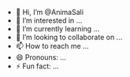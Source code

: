 - 👋 Hi, I’m @AnimaSali
- 👀 I’m interested in ...
- 🌱 I’m currently learning ...
- 💞️ I’m looking to collaborate on ...
- 📫 How to reach me ...
- 😄 Pronouns: ...
- ⚡ Fun fact: ...

<!---
AnimaSali/AnimaSali is a ✨ special ✨ repository because its `README.md` (this file) appears on your GitHub profile.
You can click the Preview link to take a look at your changes.
--->
